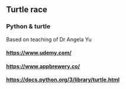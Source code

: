 ## Turtle race
### Python & turtle
Based on teaching of Dr Angela Yu
#### https://www.udemy.com/
#### https://www.appbrewery.co/
#### https://docs.python.org/3/library/turtle.html